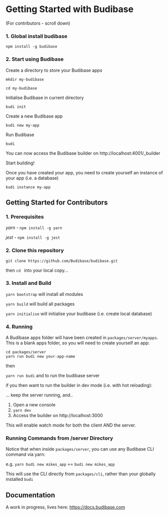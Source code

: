 # Getting Started with Budibase

(For contributors - scroll down)

### 1. Global install budibase

`npm install -g budibase`

### 2. Start using Budibase

Create a directory to store your Budibase apps

`mkdir my-budibase`

`cd my-budibase`

Initialise Budibase in current directory

`budi init`

Create a new Budibase app

`budi new my-app`

Run Budibase

`budi`

You can now access the Budibase builder on http://localhost:4001/_builder

Start building!

Once you have created your app, you need to create yourself an instance of your app (i.e. a database)

`budi instance my-app`

## Getting Started for Contributors

### 1.  Prerequisites

*yarn -* `npm install -g yarn`

*jest* - `npm install -g jest`

### 2. Clone this repository

`git clone https://github.com/Budibase/budibase.git`

then `cd ` into your local copy...

### 3.  Install and Build

`yarn bootstrap` will install all modules

`yarn build` will build all packages

`yarn initialise` will initialise your budibase (i.e. create local database)

### 4. Running

A Budibase apps folder will have been created in `packages/server/myapps`. This is a blank apps folder, so you will need to create yourself an app:

```
cd packages/server
yarn run budi new your-app-name
```

then 

`yarn run budi` and to run the budibase server

if you then want to run the builder in dev mode (i.e. with hot reloading):

... keep the server running, and..
1. Open a new console
2. `yarn dev`
3. Access the builder on http://localhost:3000

This will enable watch mode for both the client AND the server.

### Running Commands from /server Directory 

Notice that when inside `packages/server`, you can use any Budibase CLI command via yarn:

e.g. `yarn budi new mikes_app` == `budi new mikes_app`

This will use the CLI directly from `packages/cli`, rather than your globally installed `budi`

## Documentation

A work in progress, lives here: https://docs.budibase.com




